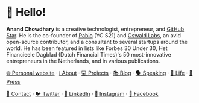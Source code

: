 # 👋 Hello!

**Anand Chowdhary** is a creative technologist, entrepreneur, and [GitHub Star](https://stars.github.com/profiles/anandchowdhary/). He is the co-founder of [Pabio](https://github.com/pabio) (YC S21) and [Oswald Labs](https://github.com/OswaldLabsOpenSource), an avid open-source contributor, and a consultant to several startups around the world. He has been featured in lists like Forbes 30 Under 30, Het Financieele Dagblad (Dutch Financial Times)'s 50 most-innovative entrepreneurs in the Netherlands, and in various publications.

[🌐 Personal website](https://anandchowdhary.com) · [ℹ️ About](https://anandchowdhary.com/about/) · [💻 Projects](https://anandchowdhary.com/projects/) · [📚 Blog](https://anandchowdhary.com/blog/) · [🗣️ Speaking](https://anandchowdhary.com/events/) · [🧬 Life](https://anandchowdhary.com/life/) · [📰 Press](https://anandchowdhary.com/press/)

[📇 Contact](https://anandchowdhary.com/contact/) · [🐦 Twitter](https://twitter.com/AnandChowdhary) · [👔 LinkedIn](https://linkedin.com/in/anandchowdhary) · [📸 Instagram](https://www.instagram.com/anandchowdhary/) · [💬 Facebook](https://www.facebook.com/AnandChowdhary/)
